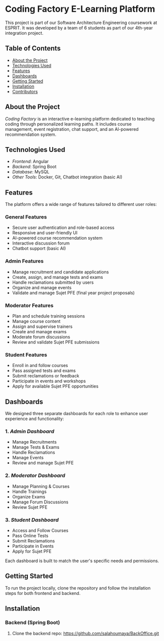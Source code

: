 # Coding Factory E-Learning Platform

This project is part of our Software Architecture Engineering coursework at ESPRIT. It was developed by a team of 6 students as part of our 4th-year integration project.

## Table of Contents

- [About the Project](#about-the-project)
- [Technologies Used](#technologies-used)
- [Features](#features)
- [Dashboards](#dashboards)
- [Getting Started](#getting-started)
- [Installation](#installation)
- [Contributors](#contributors)

## About the Project

*Coding Factory* is an interactive e-learning platform dedicated to teaching coding through personalized learning paths. It includes course management, event registration, chat support, and an AI-powered recommendation system.

## Technologies Used

- *Frontend*: Angular
- *Backend*: Spring Boot
- *Database*: MySQL
- *Other Tools*: Docker, Git, Chatbot integration (basic AI)

## Features

The platform offers a wide range of features tailored to different user roles:

### General Features
- Secure user authentication and role-based access
- Responsive and user-friendly UI
- AI-powered course recommendation system
- Interactive discussion forum
- Chatbot support (basic AI)

### Admin Features
- Manage recruitment and candidate applications
- Create, assign, and manage tests and exams
- Handle reclamations submitted by users
- Organize and manage events
- Validate and manage Sujet PFE (final year project proposals)

### Moderator Features
- Plan and schedule training sessions
- Manage course content
- Assign and supervise trainers
- Create and manage exams
- Moderate forum discussions
- Review and validate Sujet PFE submissions

### Student Features
- Enroll in and follow courses
- Pass assigned tests and exams
- Submit reclamations or feedback
- Participate in events and workshops
- Apply for available Sujet PFE opportunities

## Dashboards

We designed three separate dashboards for each role to enhance user experience and functionality:

### 1. *Admin Dashboard*
- Manage Recruitments
- Manage Tests & Exams
- Handle Reclamations
- Manage Events
- Review and manage Sujet PFE

### 2. *Moderator Dashboard*
- Manage Planning & Courses
- Handle Trainings
- Organize Exams
- Manage Forum Discussions
- Review Sujet PFE

### 3. *Student Dashboard*
- Access and Follow Courses
- Pass Online Tests
- Submit Reclamations
- Participate in Events
- Apply for Sujet PFE

Each dashboard is built to match the user's specific needs and permissions.

## Getting Started

To run the project locally, clone the repository and follow the installation steps for both frontend and backend.

## Installation

### Backend (Spring Boot)

1. Clone the backend repo: https://github.com/salahoumaya/BackOffice.git

